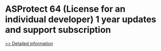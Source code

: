 # ASProtect 64 (License for an individual developer) 1 year updates and support subscription
[>> Detailed information](https://secure.shareit.com/shareit/product.html?productid=300520013&affiliateid=200057808)